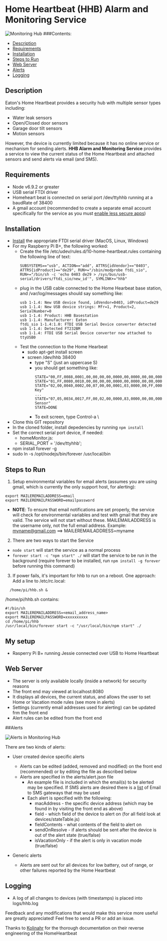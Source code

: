# Home Heartbeat (HHB) Alarm and Monitoring Service

![Monitoring Hub](https://cloud.githubusercontent.com/assets/2838173/21910209/4bdc8590-d8d8-11e6-9ea1-9373a0213cbb.png)
###Contents:
* [Description](#description)
* [Requirements](#requirements)
* [Installation](#installation)
* [Steps to Run](#steps-to-run)
* [Web Server](#web-server)
* [Alerts](#alerts)
* [Logging](#logging)

## Description

Eaton's Home Heartbeat provides a security hub with multiple sensor types including:
- Water leak sensors
- Open/Closed door sensors
- Garage door tilt sensors
- Motion sensors

However, the device is currently limited because it has no online service or mechanism for sending alerts. **HHB Alarm and Monitoring Service** provides a service to view the current status of the Home Heartbeat and attached sensors and send alerts via email (and SMS).

## Requirements
- Node v6.9.2 or greater
- USB serial FTDI driver
- Homeheart beat is connected on serial port /dev/ttyhhb running at a baudRate of 38400
- A gmail account (recommended to create a separate email account specifically for the service as you must [enable less secure apps](https://www.google.com/settings/security/lesssecureapps))

## Installation
- [Install](http://www.kolinahr.com/documentation/home-heartbeat/usb-drivers-for-the-home-heartbeat/)  the appropriate FTDI serial driver (MacOS, Linux, Windows)
 - For my Raspberry Pi B+, the following worked:
   - Create the file /etc/udev/rules.d/10-home-heartbeat.rules containing the following line of text:
     ```
     SUBSYSTEMS=="usb", ACTION=="add", ATTRS{idVendor}=="0403", ATTRS{idProduct}=="de29", RUN+="/sbin/modprobe ftdi_sio", RUN+="/bin/sh -c 'echo 0403 de29 > /sys/bus/usb-serial/drivers/ftdi_sio/new_id'", SYMLINK+="hhb"
     ```
   - plug in the USB cable connected to the Home Hearbeat base station, and /var/log/messages should say something like:
     ```
     usb 1-1.4: New USB device found, idVendor=0403, idProduct=de29
     usb 1-1.4: New USB device strings: Mfr=1, Product=2, SerialNumber=0
     usb 1-1.4: Product: HHB Basestation
     usb 1-1.4: Manufacturer: Eaton
     ftdi_sio 1-1.4:1.0: FTDI USB Serial Device converter detected
     usb 1-1.4: Detected FT232BM
     usb 1-1.4: FTDI USB Serial Device converter now attached to ttyUSB0
     ```
   - Test the connection to the Home Hearbeat
     - sudo apt-get install screen
     - screen /dev/hhb 38400
       - type "S" (just an uppercase S)
       - you should get something like:
         ```
         STATE="00,FF,0088,0001,00,00,00,00,0000,00,0000,00,00,00000000,00,,"
         STATE="01,FF,0080,0010,00,00,00,00,0000,00,0000,00,00,00000000,00,,"
         STATE="02,00,0040,0002,00,07,00,00,0001,03,0000,00,FF,00000000,00,000D6F000000xxxx,Home Key"
         ...
         STATE="07,05,0034,0017,FF,00,02,00,0000,83,0000,00,00,00000000,00,000D6F000000xxxx,Motion Sensor"
         STATE=DONE
         ```
       - To exit screen, type Control-a \
- Clone this GIT repository
- In the cloned folder, install depedencies by running ``npm install``
- Set the correct serial port device, if needed:
  - homeMonitor.js:
  - SERIAL_PORT = '/dev/ttyhhb';
- npm install forever -g
- sudo ln -s /opt/nodejs/bin/forever /usr/local/bin

## Steps to Run
1. Setup environmental variables for email alerts (assumes you are using gmail, which is currently the only support host, for alerting):
```
export MAILEREMAILADDRESS=email 
export MAILEREMAILPASSWORD=emailpassword
```
* **NOTE**: To ensure that email notifications are set properly, the service will check for environmental variables and test with gmail that they are valid. The service will not start without these. 
MAILEMAILADDRESS is the username only, not the full email address. Example: myname@gmail.com ==> MAILEREMAILADDRESS=myname

2. There are two ways to start the Service
  * `node start` will start the service as a normal process
  * `forever start -c "npm start" ./` will start the service to be run in the background (require forever to be installed, run ``npm install -g forever`` before running this command)
  
3. If power fails, it's important for hhb to run on a reboot.
One approach:
Add a line to /etc/rc.local:
```
  /home/pi/hhb.sh &
```
/home/pi/hhb.sh contains:
```
#!/bin/sh
export MAILEREMAILADDRESS=<email_address_name>
export MAILEREMAILPASSWORD=xxxxxxxxxx
cd /home/pi/hhb
/usr/local/bin/forever start -c "/usr/local/bin/npm start" ./
```
## My setup
- Rasperry Pi B+ running Jessie connected over USB to Home Heartbeat

## Web Server
* The server is only available locally (inside a network) for security reasons
* The front end may viewed at localhost:8080
* It displays all devices, the current status, and allows the user to set Home or Vacation mode rules (see more in alerts)
* Settings (currently email addresses used for alerting) can be updated frm the front end
* Alert rules can be edited from the front end

##Alerts

![Alerts in Monitoring Hub](https://cloud.githubusercontent.com/assets/2838173/21910308/ab86c9e2-d8d8-11e6-9727-6b77f6cad672.png)

There are two kinds of alerts:
* User created device specific alerts
  * Alerts can be edited (added, removed and modified) on the front end (recommended) or by editing the file as described below
  * Alerts are specified in the alerts/alert.json file
      * An example file is included in which the email(s) to be alerted may be specified. If SMS alerts are desired there is a [list](https://en.wikipedia.org/wiki/SMS_gateway) of Email to SMS gateways that may be used
      * Each alert is specified with the following:
        * macAddress - the specific device address (which may be found in by visiting the front end as above)
        * field - which field of the device to alert on (for all field look at devices/stateTable.js)
        * fieldContents - what contents of the field to alert on
        * sendOnResolve - if alerts should be sent after the device is out of the alert state (true/false)
        * isVacationOnly - if the alert is only in vacation mode (true/false)


* Generic alerts
  * Alerts are sent out for all devices for low battery, out of range, or other failures reported by the Home Heartbeat

## Logging
* A log of all changes to devices (with timestamps) is placed into logs/hhb.log


Feedback and any modifications that would make this service more useful are greatly appreciated! Feel free to send a PR or add an issue.

Thanks to [Kolinahr](http://www.kolinahr.com/category/home-heartbeat/) for the thorough documentation on their reverse engineering of the HomeHeartbeat
